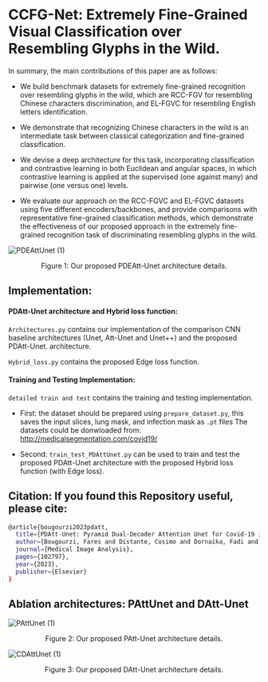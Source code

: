# CCFG-Net: Extremely Fine-Grained Visual Classification over Resembling Glyphs in the Wild.

In summary, the main contributions of this paper are as follows:

- We build benchmark datasets for extremely fine-grained recognition over resembling glyphs in the wild, which are RCC-FGV for resembling Chinese characters discrimination, and EL-FGVC for resembling English letters identification. 

- We demonstrate that recognizing Chinese characters in the wild is an intermediate task between classical categorization and fine-grained classification.

- We devise a deep architecture for this task, incorporating classification and contrastive learning in both Euclidean and angular spaces, in which contrastive learning is applied at the supervised (one against many) and pairwise (one versus one) levels.

- We evaluate our approach on the RCC-FGVC and EL-FGVC datasets using five different encoders/backbones, and  provide comparisons with representative fine-grained classification methods, which demonstrate the effectiveness of our proposed approach in the extremely fine-grained recognition task of discriminating resembling glyphs in the wild.

![PDEAttUnet (1)](https://user-images.githubusercontent.com/18519110/228053614-95a1574a-5c8a-45f2-a0d0-f30590474a2f.png)

<p align="center">
  Figure 1: Our proposed PDEAtt-Unet architecture details.
</p> 

## Implementation:
#### PDAtt-Unet architecture and Hybrid loss function:
``` Architectures.py ``` contains our implementation of the comparison CNN baseline architectures  (Unet, Att-Unet and Unet++) and the proposed PDAtt-Unet. architecture.

``` Hybrid_loss.py ``` contains the proposed Edge loss function.

#### Training and Testing Implementation:
``` detailed train and test ``` contains the training and testing implementation.

- First: the dataset should be prepared using ``` prepare_dataset.py ```, this saves the input slices, lung mask, and infection mask as ``` .pt ``` files
The datasets could be donwloaded from: http://medicalsegmentation.com/covid19/

- Second:  ``` train_test_PDAttUnet.py ``` can be used to train and test the proposed PDAtt-Unet architecture with the proposed Hybrid loss function (with Edge loss).


## Citation: If you found this Repository useful, please cite:

```bash
@article{bougourzi2023pdatt,
  title={PDAtt-Unet: Pyramid Dual-Decoder Attention Unet for Covid-19 infection segmentation from CT-scans},
  author={Bougourzi, Fares and Distante, Cosimo and Dornaika, Fadi and Taleb-Ahmed, Abdelmalik},
  journal={Medical Image Analysis},
  pages={102797},
  year={2023},
  publisher={Elsevier}
}
```
## Ablation architectures: PAttUnet and DAtt-Unet 


![PAttUnet (1)](https://user-images.githubusercontent.com/18519110/164985902-fbf77196-e435-40ec-aa89-bdeb1cdfc093.png)
<p align="center">
  Figure 2: Our proposed PAtt-Unet architecture details.
</p>

![CDAttUnet (1)](https://user-images.githubusercontent.com/18519110/164985900-d1b48555-8a6d-4bb0-86f8-d8ddf7b415df.png)
<p align="center">
  Figure 3: Our proposed DAtt-Unet architecture details.
</p>  
